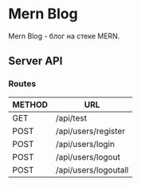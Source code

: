 # Mern Blog

Mern Blog - блог на стеке MERN.


## Server API

### Routes
|METHOD|URL|
|------|---|
|GET|/api/test|
|POST|/api/users/register|
|POST|/api/users/login|
|POST|/api/users/logout|
|POST|/api/users/logoutall|
